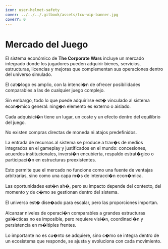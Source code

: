 ```yaml
---
icon: user-helmet-safety
cover: ../../../.gitbook/assets/tcw-wip-banner.jpg
coverY: 0
---
```


# Mercado del Juego

El sistema económico de **The Corporate Wars** incluye un mercado integrado donde los jugadores pueden adquirir bienes, servicios, estructuras, licencias y mejoras que complementan sus operaciones dentro del universo simulado.

El cat�logo es amplio, con la intenci�n de ofrecer posibilidades comparables a las de cualquier juego complejo.

Sin embargo, todo lo que puede adquirirse est� vinculado al sistema econ�mico general: ning�n elemento es externo o aislado.

Cada adquisici�n tiene un lugar, un coste y un efecto dentro del equilibrio del juego.

No existen compras directas de moneda ni atajos predefinidos.

La entrada de recursos al sistema se produce a trav�s de medios integrados en el gameplay y justificados en el mundo: concesiones, acuerdos institucionales, inversi�n encubierta, respaldo estrat�gico o participaci�n en estructuras preexistentes.

Esto permite que el mercado no funcione como una fuente de ventajas arbitrarias, sino como una capa m�s de interacci�n econ�mica.

Las oportunidades est�n ah�, pero su impacto depende del contexto, del momento y de c�mo se gestionan dentro del sistema.

El universo est� dise�ado para escalar, pero las proporciones importan.

Alcanzar niveles de operaci�n comparables a grandes estructuras gal�cticas no es imposible, pero requiere visi�n, coordinaci�n y persistencia en m�ltiples frentes.

Lo importante no es cu�nto se adquiere, sino c�mo se integra dentro de un ecosistema que responde, se ajusta y evoluciona con cada movimiento.

